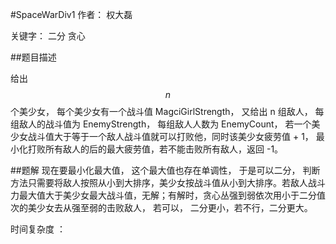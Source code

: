#SpaceWarDiv1 
作者： 权大磊

关键字： 二分 贪心

##题目描述

给出$$n$$个美少女， 每个美少女有一个战斗值 MagciGirlStrength， 又给出 n 组敌人， 每组敌人的战斗值为 EnemyStrength， 每组敌人人数为 EnemyCount， 若一个美少女战斗值大于等于一个敌人战斗值就可以打败他，同时该美少女疲劳值 + 1， 最小化打败所有敌人的后的最大疲劳值，若不能击败所有敌人，返回 -1。

##题解
现在要最小化最大值， 这个最大值也存在单调性， 于是可以二分， 判断方法只需要将敌人按照从小到大排序，美少女按战斗值从小到大排序。若敌人战斗力最大值大于美少女最大战斗值，无解；有解时，贪心丛强到弱依次用小于二分值次的美少女去从强至弱的击败敌人， 若可以， 二分更小，若不行，二分更大。

时间复杂度 ： 